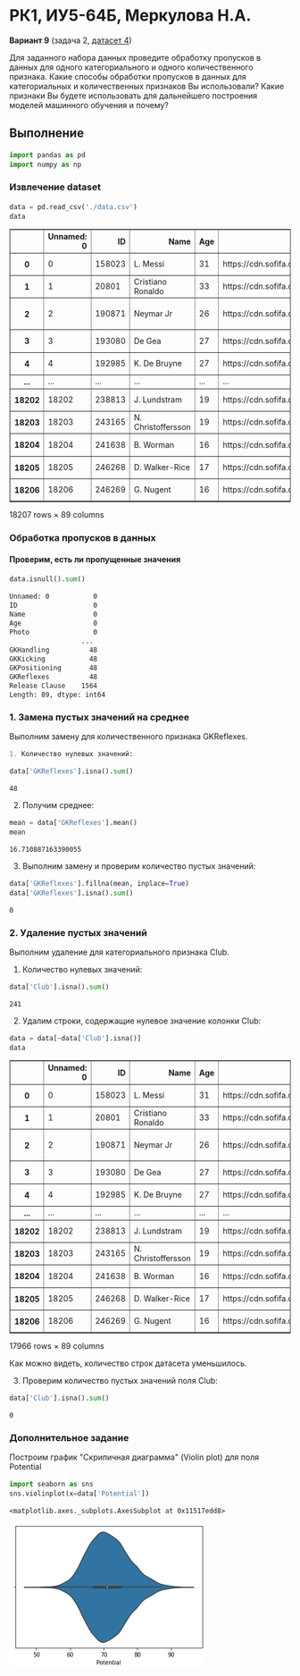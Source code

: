 # РК1, ИУ5-64Б, Меркулова Н.А.

**Вариант 9** (задача 2, [датасет 4](https://www.kaggle.com/noriuk/us-education-datasets-unification-project))

Для заданного набора данных проведите обработку пропусков в данных для одного категориального и одного количественного признака. Какие способы обработки пропусков в данных для категориальных и количественных признаков Вы использовали? Какие признаки Вы будете использовать для дальнейшего построения моделей машинного обучения и почему?

## Выполнение


```python
import pandas as pd
import numpy as np
```

### Извлечение dataset


```python
data = pd.read_csv('./data.csv')
data
```

<div>
<table border="1" class="dataframe">
  <thead>
    <tr style="text-align: right;">
      <th></th>
      <th>Unnamed: 0</th>
      <th>ID</th>
      <th>Name</th>
      <th>Age</th>
      <th>Photo</th>
      <th>Nationality</th>
      <th>Flag</th>
      <th>Overall</th>
      <th>Potential</th>
      <th>Club</th>
      <th>...</th>
      <th>Composure</th>
      <th>Marking</th>
      <th>StandingTackle</th>
      <th>SlidingTackle</th>
      <th>GKDiving</th>
      <th>GKHandling</th>
      <th>GKKicking</th>
      <th>GKPositioning</th>
      <th>GKReflexes</th>
      <th>Release Clause</th>
    </tr>
  </thead>
  <tbody>
    <tr>
      <th>0</th>
      <td>0</td>
      <td>158023</td>
      <td>L. Messi</td>
      <td>31</td>
      <td>https://cdn.sofifa.org/players/4/19/158023.png</td>
      <td>Argentina</td>
      <td>https://cdn.sofifa.org/flags/52.png</td>
      <td>94</td>
      <td>94</td>
      <td>FC Barcelona</td>
      <td>...</td>
      <td>96.0</td>
      <td>33.0</td>
      <td>28.0</td>
      <td>26.0</td>
      <td>6.0</td>
      <td>11.0</td>
      <td>15.0</td>
      <td>14.0</td>
      <td>8.0</td>
      <td>€226.5M</td>
    </tr>
    <tr>
      <th>1</th>
      <td>1</td>
      <td>20801</td>
      <td>Cristiano Ronaldo</td>
      <td>33</td>
      <td>https://cdn.sofifa.org/players/4/19/20801.png</td>
      <td>Portugal</td>
      <td>https://cdn.sofifa.org/flags/38.png</td>
      <td>94</td>
      <td>94</td>
      <td>Juventus</td>
      <td>...</td>
      <td>95.0</td>
      <td>28.0</td>
      <td>31.0</td>
      <td>23.0</td>
      <td>7.0</td>
      <td>11.0</td>
      <td>15.0</td>
      <td>14.0</td>
      <td>11.0</td>
      <td>€127.1M</td>
    </tr>
    <tr>
      <th>2</th>
      <td>2</td>
      <td>190871</td>
      <td>Neymar Jr</td>
      <td>26</td>
      <td>https://cdn.sofifa.org/players/4/19/190871.png</td>
      <td>Brazil</td>
      <td>https://cdn.sofifa.org/flags/54.png</td>
      <td>92</td>
      <td>93</td>
      <td>Paris Saint-Germain</td>
      <td>...</td>
      <td>94.0</td>
      <td>27.0</td>
      <td>24.0</td>
      <td>33.0</td>
      <td>9.0</td>
      <td>9.0</td>
      <td>15.0</td>
      <td>15.0</td>
      <td>11.0</td>
      <td>€228.1M</td>
    </tr>
    <tr>
      <th>3</th>
      <td>3</td>
      <td>193080</td>
      <td>De Gea</td>
      <td>27</td>
      <td>https://cdn.sofifa.org/players/4/19/193080.png</td>
      <td>Spain</td>
      <td>https://cdn.sofifa.org/flags/45.png</td>
      <td>91</td>
      <td>93</td>
      <td>Manchester United</td>
      <td>...</td>
      <td>68.0</td>
      <td>15.0</td>
      <td>21.0</td>
      <td>13.0</td>
      <td>90.0</td>
      <td>85.0</td>
      <td>87.0</td>
      <td>88.0</td>
      <td>94.0</td>
      <td>€138.6M</td>
    </tr>
    <tr>
      <th>4</th>
      <td>4</td>
      <td>192985</td>
      <td>K. De Bruyne</td>
      <td>27</td>
      <td>https://cdn.sofifa.org/players/4/19/192985.png</td>
      <td>Belgium</td>
      <td>https://cdn.sofifa.org/flags/7.png</td>
      <td>91</td>
      <td>92</td>
      <td>Manchester City</td>
      <td>...</td>
      <td>88.0</td>
      <td>68.0</td>
      <td>58.0</td>
      <td>51.0</td>
      <td>15.0</td>
      <td>13.0</td>
      <td>5.0</td>
      <td>10.0</td>
      <td>13.0</td>
      <td>€196.4M</td>
    </tr>
    <tr>
      <th>...</th>
      <td>...</td>
      <td>...</td>
      <td>...</td>
      <td>...</td>
      <td>...</td>
      <td>...</td>
      <td>...</td>
      <td>...</td>
      <td>...</td>
      <td>...</td>
      <td>...</td>
      <td>...</td>
      <td>...</td>
      <td>...</td>
      <td>...</td>
      <td>...</td>
      <td>...</td>
      <td>...</td>
      <td>...</td>
      <td>...</td>
      <td>...</td>
    </tr>
    <tr>
      <th>18202</th>
      <td>18202</td>
      <td>238813</td>
      <td>J. Lundstram</td>
      <td>19</td>
      <td>https://cdn.sofifa.org/players/4/19/238813.png</td>
      <td>England</td>
      <td>https://cdn.sofifa.org/flags/14.png</td>
      <td>47</td>
      <td>65</td>
      <td>Crewe Alexandra</td>
      <td>...</td>
      <td>45.0</td>
      <td>40.0</td>
      <td>48.0</td>
      <td>47.0</td>
      <td>10.0</td>
      <td>13.0</td>
      <td>7.0</td>
      <td>8.0</td>
      <td>9.0</td>
      <td>€143K</td>
    </tr>
    <tr>
      <th>18203</th>
      <td>18203</td>
      <td>243165</td>
      <td>N. Christoffersson</td>
      <td>19</td>
      <td>https://cdn.sofifa.org/players/4/19/243165.png</td>
      <td>Sweden</td>
      <td>https://cdn.sofifa.org/flags/46.png</td>
      <td>47</td>
      <td>63</td>
      <td>Trelleborgs FF</td>
      <td>...</td>
      <td>42.0</td>
      <td>22.0</td>
      <td>15.0</td>
      <td>19.0</td>
      <td>10.0</td>
      <td>9.0</td>
      <td>9.0</td>
      <td>5.0</td>
      <td>12.0</td>
      <td>€113K</td>
    </tr>
    <tr>
      <th>18204</th>
      <td>18204</td>
      <td>241638</td>
      <td>B. Worman</td>
      <td>16</td>
      <td>https://cdn.sofifa.org/players/4/19/241638.png</td>
      <td>England</td>
      <td>https://cdn.sofifa.org/flags/14.png</td>
      <td>47</td>
      <td>67</td>
      <td>Cambridge United</td>
      <td>...</td>
      <td>41.0</td>
      <td>32.0</td>
      <td>13.0</td>
      <td>11.0</td>
      <td>6.0</td>
      <td>5.0</td>
      <td>10.0</td>
      <td>6.0</td>
      <td>13.0</td>
      <td>€165K</td>
    </tr>
    <tr>
      <th>18205</th>
      <td>18205</td>
      <td>246268</td>
      <td>D. Walker-Rice</td>
      <td>17</td>
      <td>https://cdn.sofifa.org/players/4/19/246268.png</td>
      <td>England</td>
      <td>https://cdn.sofifa.org/flags/14.png</td>
      <td>47</td>
      <td>66</td>
      <td>Tranmere Rovers</td>
      <td>...</td>
      <td>46.0</td>
      <td>20.0</td>
      <td>25.0</td>
      <td>27.0</td>
      <td>14.0</td>
      <td>6.0</td>
      <td>14.0</td>
      <td>8.0</td>
      <td>9.0</td>
      <td>€143K</td>
    </tr>
    <tr>
      <th>18206</th>
      <td>18206</td>
      <td>246269</td>
      <td>G. Nugent</td>
      <td>16</td>
      <td>https://cdn.sofifa.org/players/4/19/246269.png</td>
      <td>England</td>
      <td>https://cdn.sofifa.org/flags/14.png</td>
      <td>46</td>
      <td>66</td>
      <td>Tranmere Rovers</td>
      <td>...</td>
      <td>43.0</td>
      <td>40.0</td>
      <td>43.0</td>
      <td>50.0</td>
      <td>10.0</td>
      <td>15.0</td>
      <td>9.0</td>
      <td>12.0</td>
      <td>9.0</td>
      <td>€165K</td>
    </tr>
  </tbody>
</table>
<p>18207 rows × 89 columns</p>
</div>



### Обработка пропусков в данных

#### Проверим, есть ли пропущенные значения


```python
data.isnull().sum()
```




    Unnamed: 0           0
    ID                   0
    Name                 0
    Age                  0
    Photo                0
                      ... 
    GKHandling          48
    GKKicking           48
    GKPositioning       48
    GKReflexes          48
    Release Clause    1564
    Length: 89, dtype: int64



### 1. Замена пустых значений на среднее

Выполним замену для количественного признака GKReflexes. 


```python
1. Количество нулевых значений:
```


```python
data['GKReflexes'].isna().sum()
```




    48



2. Получим среднее:


```python
mean = data['GKReflexes'].mean()
mean
```




    16.710887163390055



3. Выполним замену и проверим количество пустых значений:


```python
data['GKReflexes'].fillna(mean, inplace=True)
data['GKReflexes'].isna().sum()
```




    0



### 2. Удаление пустых значений

Выполним удаление для категориального признака Club.

1. Количество нулевых значений:


```python
data['Club'].isna().sum()
```




    241



2. Удалим строки, содержащие нулевое значение колонки Club:


```python
data = data[~data['Club'].isna()]
data
```




<div>
<table border="1" class="dataframe">
  <thead>
    <tr style="text-align: right;">
      <th></th>
      <th>Unnamed: 0</th>
      <th>ID</th>
      <th>Name</th>
      <th>Age</th>
      <th>Photo</th>
      <th>Nationality</th>
      <th>Flag</th>
      <th>Overall</th>
      <th>Potential</th>
      <th>Club</th>
      <th>...</th>
      <th>Composure</th>
      <th>Marking</th>
      <th>StandingTackle</th>
      <th>SlidingTackle</th>
      <th>GKDiving</th>
      <th>GKHandling</th>
      <th>GKKicking</th>
      <th>GKPositioning</th>
      <th>GKReflexes</th>
      <th>Release Clause</th>
    </tr>
  </thead>
  <tbody>
    <tr>
      <th>0</th>
      <td>0</td>
      <td>158023</td>
      <td>L. Messi</td>
      <td>31</td>
      <td>https://cdn.sofifa.org/players/4/19/158023.png</td>
      <td>Argentina</td>
      <td>https://cdn.sofifa.org/flags/52.png</td>
      <td>94</td>
      <td>94</td>
      <td>FC Barcelona</td>
      <td>...</td>
      <td>96.0</td>
      <td>33.0</td>
      <td>28.0</td>
      <td>26.0</td>
      <td>6.0</td>
      <td>11.0</td>
      <td>15.0</td>
      <td>14.0</td>
      <td>8.0</td>
      <td>€226.5M</td>
    </tr>
    <tr>
      <th>1</th>
      <td>1</td>
      <td>20801</td>
      <td>Cristiano Ronaldo</td>
      <td>33</td>
      <td>https://cdn.sofifa.org/players/4/19/20801.png</td>
      <td>Portugal</td>
      <td>https://cdn.sofifa.org/flags/38.png</td>
      <td>94</td>
      <td>94</td>
      <td>Juventus</td>
      <td>...</td>
      <td>95.0</td>
      <td>28.0</td>
      <td>31.0</td>
      <td>23.0</td>
      <td>7.0</td>
      <td>11.0</td>
      <td>15.0</td>
      <td>14.0</td>
      <td>11.0</td>
      <td>€127.1M</td>
    </tr>
    <tr>
      <th>2</th>
      <td>2</td>
      <td>190871</td>
      <td>Neymar Jr</td>
      <td>26</td>
      <td>https://cdn.sofifa.org/players/4/19/190871.png</td>
      <td>Brazil</td>
      <td>https://cdn.sofifa.org/flags/54.png</td>
      <td>92</td>
      <td>93</td>
      <td>Paris Saint-Germain</td>
      <td>...</td>
      <td>94.0</td>
      <td>27.0</td>
      <td>24.0</td>
      <td>33.0</td>
      <td>9.0</td>
      <td>9.0</td>
      <td>15.0</td>
      <td>15.0</td>
      <td>11.0</td>
      <td>€228.1M</td>
    </tr>
    <tr>
      <th>3</th>
      <td>3</td>
      <td>193080</td>
      <td>De Gea</td>
      <td>27</td>
      <td>https://cdn.sofifa.org/players/4/19/193080.png</td>
      <td>Spain</td>
      <td>https://cdn.sofifa.org/flags/45.png</td>
      <td>91</td>
      <td>93</td>
      <td>Manchester United</td>
      <td>...</td>
      <td>68.0</td>
      <td>15.0</td>
      <td>21.0</td>
      <td>13.0</td>
      <td>90.0</td>
      <td>85.0</td>
      <td>87.0</td>
      <td>88.0</td>
      <td>94.0</td>
      <td>€138.6M</td>
    </tr>
    <tr>
      <th>4</th>
      <td>4</td>
      <td>192985</td>
      <td>K. De Bruyne</td>
      <td>27</td>
      <td>https://cdn.sofifa.org/players/4/19/192985.png</td>
      <td>Belgium</td>
      <td>https://cdn.sofifa.org/flags/7.png</td>
      <td>91</td>
      <td>92</td>
      <td>Manchester City</td>
      <td>...</td>
      <td>88.0</td>
      <td>68.0</td>
      <td>58.0</td>
      <td>51.0</td>
      <td>15.0</td>
      <td>13.0</td>
      <td>5.0</td>
      <td>10.0</td>
      <td>13.0</td>
      <td>€196.4M</td>
    </tr>
    <tr>
      <th>...</th>
      <td>...</td>
      <td>...</td>
      <td>...</td>
      <td>...</td>
      <td>...</td>
      <td>...</td>
      <td>...</td>
      <td>...</td>
      <td>...</td>
      <td>...</td>
      <td>...</td>
      <td>...</td>
      <td>...</td>
      <td>...</td>
      <td>...</td>
      <td>...</td>
      <td>...</td>
      <td>...</td>
      <td>...</td>
      <td>...</td>
      <td>...</td>
    </tr>
    <tr>
      <th>18202</th>
      <td>18202</td>
      <td>238813</td>
      <td>J. Lundstram</td>
      <td>19</td>
      <td>https://cdn.sofifa.org/players/4/19/238813.png</td>
      <td>England</td>
      <td>https://cdn.sofifa.org/flags/14.png</td>
      <td>47</td>
      <td>65</td>
      <td>Crewe Alexandra</td>
      <td>...</td>
      <td>45.0</td>
      <td>40.0</td>
      <td>48.0</td>
      <td>47.0</td>
      <td>10.0</td>
      <td>13.0</td>
      <td>7.0</td>
      <td>8.0</td>
      <td>9.0</td>
      <td>€143K</td>
    </tr>
    <tr>
      <th>18203</th>
      <td>18203</td>
      <td>243165</td>
      <td>N. Christoffersson</td>
      <td>19</td>
      <td>https://cdn.sofifa.org/players/4/19/243165.png</td>
      <td>Sweden</td>
      <td>https://cdn.sofifa.org/flags/46.png</td>
      <td>47</td>
      <td>63</td>
      <td>Trelleborgs FF</td>
      <td>...</td>
      <td>42.0</td>
      <td>22.0</td>
      <td>15.0</td>
      <td>19.0</td>
      <td>10.0</td>
      <td>9.0</td>
      <td>9.0</td>
      <td>5.0</td>
      <td>12.0</td>
      <td>€113K</td>
    </tr>
    <tr>
      <th>18204</th>
      <td>18204</td>
      <td>241638</td>
      <td>B. Worman</td>
      <td>16</td>
      <td>https://cdn.sofifa.org/players/4/19/241638.png</td>
      <td>England</td>
      <td>https://cdn.sofifa.org/flags/14.png</td>
      <td>47</td>
      <td>67</td>
      <td>Cambridge United</td>
      <td>...</td>
      <td>41.0</td>
      <td>32.0</td>
      <td>13.0</td>
      <td>11.0</td>
      <td>6.0</td>
      <td>5.0</td>
      <td>10.0</td>
      <td>6.0</td>
      <td>13.0</td>
      <td>€165K</td>
    </tr>
    <tr>
      <th>18205</th>
      <td>18205</td>
      <td>246268</td>
      <td>D. Walker-Rice</td>
      <td>17</td>
      <td>https://cdn.sofifa.org/players/4/19/246268.png</td>
      <td>England</td>
      <td>https://cdn.sofifa.org/flags/14.png</td>
      <td>47</td>
      <td>66</td>
      <td>Tranmere Rovers</td>
      <td>...</td>
      <td>46.0</td>
      <td>20.0</td>
      <td>25.0</td>
      <td>27.0</td>
      <td>14.0</td>
      <td>6.0</td>
      <td>14.0</td>
      <td>8.0</td>
      <td>9.0</td>
      <td>€143K</td>
    </tr>
    <tr>
      <th>18206</th>
      <td>18206</td>
      <td>246269</td>
      <td>G. Nugent</td>
      <td>16</td>
      <td>https://cdn.sofifa.org/players/4/19/246269.png</td>
      <td>England</td>
      <td>https://cdn.sofifa.org/flags/14.png</td>
      <td>46</td>
      <td>66</td>
      <td>Tranmere Rovers</td>
      <td>...</td>
      <td>43.0</td>
      <td>40.0</td>
      <td>43.0</td>
      <td>50.0</td>
      <td>10.0</td>
      <td>15.0</td>
      <td>9.0</td>
      <td>12.0</td>
      <td>9.0</td>
      <td>€165K</td>
    </tr>
  </tbody>
</table>
<p>17966 rows × 89 columns</p>
</div>



Как можно видеть, количество строк датасета уменьшилось.

3. Проверим количество пустых значений поля Club:


```python
data['Club'].isna().sum()
```




    0



### Дополнительное задание

Построим график "Скрипичная диаграмма" (Violin plot) для поля Potential


```python
import seaborn as sns
sns.violinplot(x=data['Potential'])
```




    <matplotlib.axes._subplots.AxesSubplot at 0x11517edd8>




![png](output_29_1.png)

